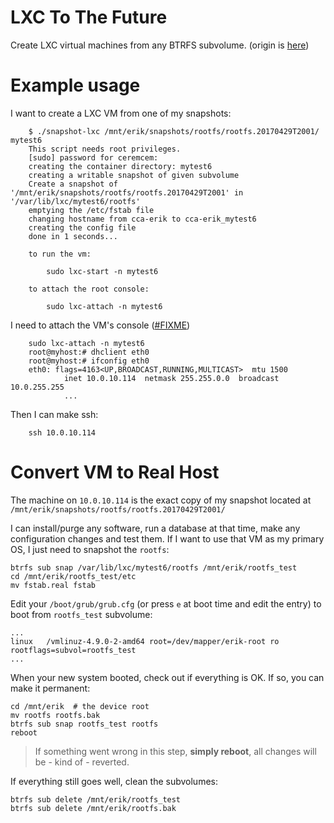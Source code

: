 # LXC To The Future 

Create LXC virtual machines from any BTRFS subvolume. (origin is [here](https://unix.stackexchange.com/questions/362527/how-to-boot-a-virtual-machine-from-a-regular-folder))

# Example usage

I want to create a LXC VM from one of my snapshots: 


		$ ./snapshot-lxc /mnt/erik/snapshots/rootfs/rootfs.20170429T2001/ mytest6
		This script needs root privileges.
		[sudo] password for ceremcem: 
		creating the container directory: mytest6
		creating a writable snapshot of given subvolume
		Create a snapshot of '/mnt/erik/snapshots/rootfs/rootfs.20170429T2001' in '/var/lib/lxc/mytest6/rootfs'
		emptying the /etc/fstab file
		changing hostname from cca-erik to cca-erik_mytest6
		creating the config file
		done in 1 seconds...

		to run the vm:

			sudo lxc-start -n mytest6

		to attach the root console:

			sudo lxc-attach -n mytest6



I need to attach the VM's console ([#FIXME](https://github.com/aktos-io/lxc-to-the-future/issues/2))

		sudo lxc-attach -n mytest6
		root@myhost:# dhclient eth0
		root@myhost:# ifconfig eth0
		eth0: flags=4163<UP,BROADCAST,RUNNING,MULTICAST>  mtu 1500
				inet 10.0.10.114  netmask 255.255.0.0  broadcast 10.0.255.255
				...


Then I can make ssh: 

		ssh 10.0.10.114


# Convert VM to Real Host

The machine on `10.0.10.114` is the exact copy of my snapshot located at `/mnt/erik/snapshots/rootfs/rootfs.20170429T2001/`

I can install/purge any software, run a database at that time, make any configuration changes and test them. If I want to use that VM as my primary OS, I just need to snapshot the `rootfs`: 

    btrfs sub snap /var/lib/lxc/mytest6/rootfs /mnt/erik/rootfs_test
    cd /mnt/erik/rootfs_test/etc
    mv fstab.real fstab

Edit your `/boot/grub/grub.cfg` (or press `e` at boot time and edit the entry) to boot from `rootfs_test` subvolume: 

    ...
    linux	/vmlinuz-4.9.0-2-amd64 root=/dev/mapper/erik-root ro  rootflags=subvol=rootfs_test
    ...
    
When your new system booted, check out if everything is OK. If so, you can make it permanent: 

    cd /mnt/erik  # the device root 
    mv rootfs rootfs.bak 
    btrfs sub snap rootfs_test rootfs 
    reboot 
    
    
> If something went wrong in this step, **simply reboot**, all changes will be - kind of - reverted. 

If everything still goes well, clean the subvolumes: 

    btrfs sub delete /mnt/erik/rootfs_test 
    btrfs sub delete /mnt/erik/rootfs.bak 
    
    
    
